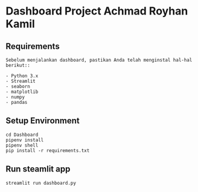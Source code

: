 # Dashboard Project Achmad Royhan Kamil

## Requirements
```
Sebelum menjalankan dashboard, pastikan Anda telah menginstal hal-hal berikut::

- Python 3.x
- Streamlit
- seaborn
- matplotlib
- numpy
- pandas
```

## Setup Environment 
```
cd Dashboard
pipenv install
pipenv shell
pip install -r requirements.txt
```
## Run steamlit app
```
streamlit run dashboard.py
```